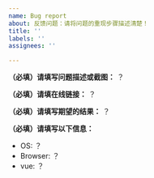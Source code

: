 ```yaml
---
name: Bug report
about: 反馈问题：请将问题的重现步骤描述清楚！
title: ''
labels: ''
assignees: ''

---
```


**（必填）请填写问题描述或截图：**
？

**（必填）请填在线链接：**
？

**（必填）请填写期望的结果：**
？

**（必填）请填写以下信息：**

- OS: ？
- Browser: ？
- vue: ？
